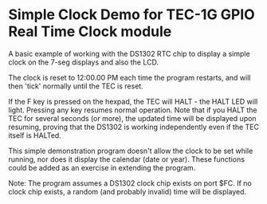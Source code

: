 # Simple Clock Demo for TEC-1G GPIO Real Time Clock module

A basic example of working with the DS1302 RTC chip to display a simple clock on the 7-seg displays and also the LCD.

The clock is reset to 12:00.00 PM each time the program restarts, and will then 'tick' normally until the TEC is reset.

If the F key is pressed on the hexpad, the TEC will HALT - the HALT LED will light. Pressing any key resumes normal operation. Note that if you HALT the TEC for several seconds (or more), the updated time will be displayed upon resuming, proving that the DS1302 is working independently even if the TEC itself is HALTed.

This simple demonstration program doesn't allow the clock to be set while running, nor does it display the calendar (date or year). These functions could be added as an exercise in extending the program.

Note: The program assumes a DS1302 clock chip exists on port $FC. If no clock chip exists, a random (and probably invalid) time will be displayed.

